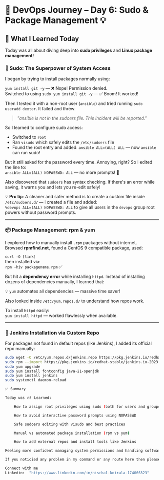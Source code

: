 # 🚀 DevOps Journey – Day 6: Sudo & Package Management 💡

## 🧠 What I Learned Today

Today was all about diving deep into **sudo privileges** and **Linux package management**!

### 🔐 Sudo: The Superpower of System Access

I began by trying to install packages normally using:

`yum install git -y` — ❌ Nope! Permission denied.  
Switched to using `sudo yum install git -y` — ✅ Boom! It worked!

Then I tested it with a non-root user (`ansible`) and tried running `sudo useradd dexter`. It failed and threw:  
> *"ansible is not in the sudoers file. This incident will be reported."*

So I learned to configure sudo access:

- Switched to `root`
- Ran `visudo` which safely edits the `/etc/sudoers` file
- Found the root entry and added: `ansible ALL=(ALL) ALL` — now `ansible` can run sudo!

But it still asked for the password every time. Annoying, right? So I edited the line to:  
`ansible ALL=(ALL) NOPASSWD: ALL` — no more prompts! 🥳

Also discovered that `sudoers` has syntax checking. If there's an error while saving, it warns you and lets you re-edit safely!

💡 **Pro tip**: A cleaner and safer method is to create a custom file inside `/etc/sudoers.d/` — I created a file and added:  
`%devops ALL=(ALL) NOPASSWD: ALL` to give all users in the `devops` group root powers without password prompts.

---

### 📦 Package Management: rpm & yum

I explored how to manually install `.rpm` packages without internet.  
Browsed **rpmfind.net**, found a CentOS 9 compatible package, used:

`curl -O [link]`  
then installed via:  
`rpm -hiv packagename.rpm` ✅

But hit a **dependency error** while installing `httpd`. Instead of installing dozens of dependencies manually, I learned that:

💡 `yum` automates all dependencies — massive time saver!

Also looked inside `/etc/yum.repos.d/` to understand how repos work.

To install `httpd` easily:  
`yum install httpd` — worked flawlessly when available.

---

### 🤖 Jenkins Installation via Custom Repo

For packages not found in default repos (like Jenkins), I added its official repo manually:

```bash
sudo wget -O /etc/yum.repos.d/jenkins.repo https://pkg.jenkins.io/redhat-stable/jenkins.repo
sudo rpm --import https://pkg.jenkins.io/redhat-stable/jenkins.io-2023.key
sudo yum upgrade
sudo yum install fontconfig java-21-openjdk
sudo yum install jenkins
sudo systemctl daemon-reload

✅ Summary

Today was 🔥! Learned:

    How to assign root privileges using sudo (both for users and groups)

    How to avoid interactive password prompts using NOPASSWD

    Safe sudoers editing with visudo and best practices

    Manual vs automated package installation (rpm vs yum)

    How to add external repos and install tools like Jenkins

Feeling more confident managing system permissions and handling software installations like a true DevOps engineer! 💪

If you noticied any problem in my command or any route here then please feel free to correct me.

Connect with me
Linkedin:  "https://www.linkedin.com/in/nischal-koirala-174066323"
